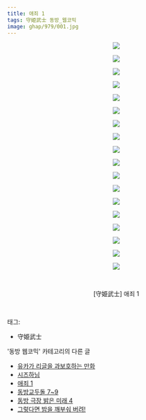 ```yaml
---
title: 애죄 1
tags: 守姫武士 동방_웹코믹
image: ghap/979/001.jpg
---
```

<div class="article">
<p style="text-align: center; clear: none; float: none;"><img src="{{ site.nasurl }}/ghap/979/001.jpg"/></p>
<p style="text-align: center; clear: none; float: none;"><img src="{{ site.nasurl }}/ghap/979/002.jpg"/></p>
<p style="text-align: center; clear: none; float: none;"><img src="{{ site.nasurl }}/ghap/979/003.jpg"/></p>
<p style="text-align: center; clear: none; float: none;"><img src="{{ site.nasurl }}/ghap/979/004.jpg"/></p>
<p style="text-align: center; clear: none; float: none;"><img src="{{ site.nasurl }}/ghap/979/005.jpg"/></p>
<p style="text-align: center; clear: none; float: none;"><img src="{{ site.nasurl }}/ghap/979/006.jpg"/></p>
<p style="text-align: center; clear: none; float: none;"><img src="{{ site.nasurl }}/ghap/979/007.jpg"/></p>
<p style="text-align: center; clear: none; float: none;"><img src="{{ site.nasurl }}/ghap/979/008.jpg"/></p>
<p style="text-align: center; clear: none; float: none;"><img src="{{ site.nasurl }}/ghap/979/009.jpg"/></p>
<p style="text-align: center; clear: none; float: none;"><img src="{{ site.nasurl }}/ghap/979/010.jpg"/></p>
<p style="text-align: center; clear: none; float: none;"><img src="{{ site.nasurl }}/ghap/979/011.jpg"/></p>
<p style="text-align: center; clear: none; float: none;"><img src="{{ site.nasurl }}/ghap/979/012.jpg"/></p>
<p style="text-align: center; clear: none; float: none;"><img src="{{ site.nasurl }}/ghap/979/013.jpg"/></p>
<p style="text-align: center; clear: none; float: none;"><img src="{{ site.nasurl }}/ghap/979/014.jpg"/></p>
<p style="text-align: center; clear: none; float: none;"><img src="{{ site.nasurl }}/ghap/979/015.jpg"/></p>
<p style="text-align: center; clear: none; float: none;"><img src="{{ site.nasurl }}/ghap/979/016.jpg"/></p>
<p style="text-align: center; clear: none; float: none;"><img src="{{ site.nasurl }}/ghap/979/017.jpg"/></p>
<p style="text-align: center; clear: none; float: none;"><img src="{{ site.nasurl }}/ghap/979/018.jpg"/></p>
<p style="text-align: center; clear: none; float: none;"><br/></p>
<p style="text-align: center; clear: none; float: none;">[守姫武士] 애죄 1</p>
<p><br/></p>
</div><div class="tagTrail">
<p>태그: </p>
<ul>
<li>守姫武士</li>
</ul>
</div><div class="another">
<p>'동방 웹코믹' 카테고리의 다른 글</p>
<ul>
<li><a href="/2016-07-23-ghap_1027">유카가 리글을 과보호하는 만화</a></li>
<li><a href="/2016-07-22-ghap_1006">시즈하님</a></li>
<li><a href="/2016-07-21-ghap_979">애죄 1</a></li>
<li><a href="/2016-07-21-ghap_971">동방교두돌 7~9</a></li>
<li><a href="/2016-07-20-ghap_964">동방 극장 밝은 미래 4</a></li>
<li><a href="/2016-07-19-ghap_936">그렇다면 밤을 깨부숴 버려!</a></li>
</ul>
</div><div class="cb_module cb_fluid">
<div class="cb_wrt cb_profile">
</div><!-- commentList close -->
</div>